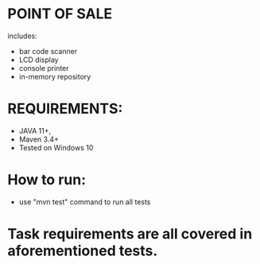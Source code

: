 # POINT OF SALE
includes:
 - bar code scanner
 - LCD display
 - console printer
 - in-memory repository

# REQUIREMENTS:
 * JAVA 11+,
 * Maven 3.4+
 * Tested on Windows 10

# How to run:
 * use "mvn test" command to run all tests

# Task requirements are all covered in aforementioned tests.